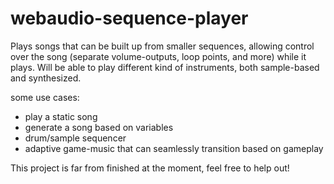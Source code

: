 # webaudio-sequence-player
Plays songs that can be built up from smaller sequences, allowing control over the song (separate volume-outputs, loop points, and more) while it plays. Will be able to play different kind of instruments, both sample-based and synthesized.

some use cases:
- play a static song
- generate a song based on variables
- drum/sample sequencer
- adaptive game-music that can seamlessly transition based on gameplay

This project is far from finished at the moment, feel free to help out!


